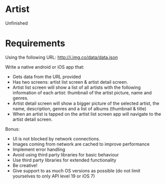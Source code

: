# Artist
Unfinished

# Requirements
Using the following URL: http://i.img.co/data/data.json

Write a native android or iOS app that:
- Gets data from the URL provided
- Has two screens: artist list screen & artist detail screen.
- Artist list screen will show a list of all artists with the following information of each artist: thumbnail of the artist picture, name and genres.
- Artist detail screen will show a bigger picture of the selected artist, the name, description, genres and a list of albums (thumbnail & title)
- When an artist is tapped on the artist list screen app will navigate to the artist detail screen.

Bonus:
- UI is not blocked by network connections. 
- Images coming from network are cached to improve performance
- Implement error handling
- Avoid using third party libraries for basic behaviour
- Use third party libraries for extended functionality
- Be creative!
- Give support to as much OS versions as possible (do not limit yourselves to only API level 19 or iOS 7)
